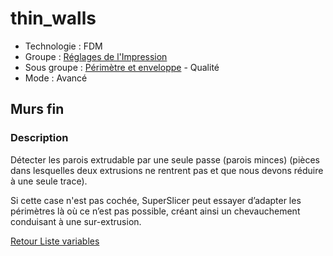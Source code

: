 # thin_walls

* Technologie : FDM
* Groupe : [Réglages de l'Impression](../print_settings/print_settings.md)
* Sous groupe : [Périmètre et enveloppe](../print_settings/print_settings.md#périmètres-et-enveloppe) - Qualité
* Mode : Avancé

## Murs fin 

### Description

Détecter les parois extrudable par une seule passe (parois minces) (pièces dans lesquelles deux extrusions ne rentrent pas et que nous devons réduire à une seule trace).

Si cette case n'est pas cochée, SuperSlicer peut essayer d’adapter les périmètres là où ce n’est pas possible, créant ainsi un chevauchement conduisant à une sur-extrusion.


[Retour Liste variables](variable_list.md)